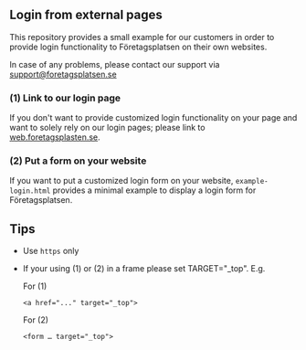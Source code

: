 ## Login from external pages

This repository provides a small example for our customers in order to provide login functionality to Företagsplatsen
on their own websites.

In case of any problems, please contact our support via [support@foretagsplatsen.se](mailto:support@foretagsplatsen.se)

### (1) Link to our login page

If you don't want to provide customized login functionality on your page and want to solely rely on our login pages; please
link to [web.foretagsplasten.se](https://web.foretagsplatsen.se).

### (2) Put a form on your website

If you want to put a customized login form on your website, `example-login.html` provides a minimal example to display 
a login form for Företagsplatsen.

## Tips

- Use `https` only

- If your using (1) or (2) in a frame please set TARGET="_top". E.g.

    For (1)
    ```
    <a href="..." target="_top">
    ```
    For (2)
    ```
    <form … target="_top">
    ```

